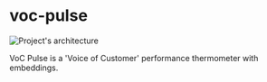 # voc-pulse

![Project's architecture](project-architecture.png)

VoC Pulse is a 'Voice of Customer' performance thermometer with embeddings.
